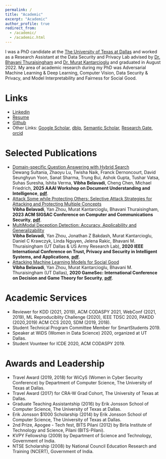 ```yaml
---
permalink: /
title: "Academic"
excerpt: "Academic"
author_profile: true
redirect_from: 
  - /academic/
  - /academic.html
---
```


I was a PhD candidate at the [The University of Texas at Dallas](https://www.utdallas.edu) and worked as a Research Assistant at the Data Security and Privacy Lab advised by [Dr. Bhavani Thuraisingham](https://www.utdallas.edu/~bhavani.thuraisingham/) and [Dr. Murat Kantarcioglu](https://website.cs.vt.edu/people/faculty/murat-kantarcioglu.html) and graduated in August 2022. My area of academic research during my PhD was Adversarial Machine Learning & Deep Learning, Computer Vision, Data Security & Privacy, and Model Interpretability and Fairness for Social Good.

Links
======
- [Linkedin](https://www.linkedin.com/in/vibhabelavadi)
- [Resume](https://vibhabelavadi.github.io/files/VibhaBelavadiResume.pdf)
- [Github](https://www.github.com/VibhaBelavadi)
- Other Links: [Google Scholar](https://scholar.google.com/citations?user=6BAyYuwAAAAJ&hl=en), [dblp](https://dblp.uni-trier.de/pid/282/0068.html), [Semantic Scholar](https://www.semanticscholar.org/author/Vibha-Belavadi/2045079863), [Research Gate](https://www.researchgate.net/profile/Vibha_Belavadi), [orcid](https://orcid.org/0000-0002-1244-7702)


Selected Publications
======
- [Domain-specific Question Answering with Hybrid Search](https://arxiv.org/abs/2412.03736)<br/>
Dewang Sultania, Zhaoyu Lu, Twisha Naik, Franck Dernoncourt, David Seunghyun Yoon, Sanat Sharma, Trung Bui, Ashok Gupta, Tushar Vatsa, Suhas Suresha, Ishita Verma, <b>Vibha Belavadi</b>, Cheng Chen, Michael Friedrich, <b>2025 AAAI Workshop on Document Understanding and Intelligence</b>, <b>[pdf](https://arxiv.org/pdf/2412.03736)</b>.
- [Attack Some while Protecting Others: Selective Attack Strategies for Attacking and Protecting Multiple Concepts](https://dl.acm.org/doi/abs/10.1145/3576915.3623177)<br/>
<b>Vibha Belavadi</b>, Yan Zhou, Murat Kantarcioglu, Bhavani Thuraisingham, <b>2023 ACM SIGSAC Conference on Computer and Communications Security</b>, <b>[pdf](https://dl.acm.org/doi/pdf/10.1145/3576915.3623177)</b>.
-	[MultiModal Deception Detection: Accuracy, Applicability and Generalizability](https://ieeexplore.ieee.org/abstract/document/9325368)<br/>
  <b>Vibha Belavadi</b>, Yan Zhou, Jonathan Z Bakdash, Murat Kantarcioglu, Daniel C Krawczyk, Linda Nguyen, Jelena Rakic, Bhavani M. Thuraisingham (UT Dallas & US Army Research Lab), <b>2020 IEEE International Conference on Trust, Privacy and Security in Intelligent Systems, and Applications</b>, <b>[pdf](https://vibhabelavadi.github.io/files/IEEE_TPS_vision_2020.pdf)</b>.
-	[Attacking Machine Learning Models for Social Good](https://link.springer.com/chapter/10.1007/978-3-030-64793-3_25)<br/>
  **Vibha Belavadi**, Yan Zhou, Murat Kantarcioglu, Bhavani M. Thuraisingham (UT Dallas), <b>2020 GameSec: International Conference on Decision and Game Theory for Security</b>, <b>[pdf](https://vibhabelavadi.github.io/files/GameSec_2020_Paper.pdf)</b>.


Academic Services
======
-	Reviewer for KDD (2021, 2019), ACM CODASPY 2021, WebConf (2021, 2019), ML Reproduciblity Challenge (2020), IEEE TDSC 2020, PAKDD (2020,2019) ACM CCS 2020, SDM (2019, 2018).
- Student Technical Program Committee Member for SmartStudents 2019.
- Speaker at WiDS (Women in Data Science) 2020, organized at UT Dallas.
- Student Vounteer for ICDE 2020, ACM CODASPY 2019.


Awards and Leadership
======
- Travel Award (2019, 2018) for WiCyS (Women in Cyber Security Conference) by Department of Computer Science, The University of Texas at Dallas.
- Travel Award (2017) for CRA-W Grad Cohort, The University of Texas at Dallas.
- Graduate Teaching Assistantship (2016) by Erik Jonsson School of Computer Science, The University of Texas at Dallas.
- Erik Jonsson $1000 Scholarship (2014) by Erik Jonsson School of Computer Science, The University of Texas at Dallas.
- 2nd Prize, Apogee - Tech fest, BITS Pilani (2012) by Birla Institute of Technology and Science, Pilani (BITS-Pilani).
- KVPY Fellowship (2009) by Department of Science and Technology, Government of India.
- NTSE Scholarship (2008) by National Council Education Research and Training (NCERT), Government of India.

